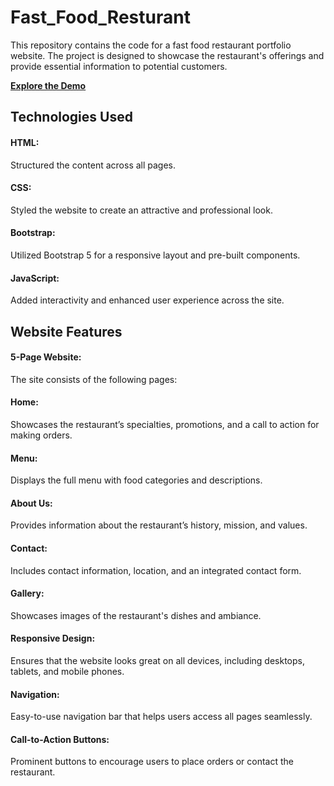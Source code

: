 # Fast_Food_Resturant
This repository contains the code for a fast food restaurant portfolio website. The project is designed to showcase the restaurant's offerings and provide essential information to potential customers.

[**Explore the Demo**](https://mujahid191.github.io/Fast_Food_Resturant/)

## Technologies Used
#### HTML: 
Structured the content across all pages.
#### CSS:
Styled the website to create an attractive and professional look.
#### Bootstrap:
Utilized Bootstrap 5 for a responsive layout and pre-built components.
#### JavaScript:
Added interactivity and enhanced user experience across the site.
## Website Features
#### 5-Page Website:
The site consists of the following pages:
#### Home:
Showcases the restaurant’s specialties, promotions, and a call to action for making orders.
#### Menu:
Displays the full menu with food categories and descriptions.
#### About Us:
Provides information about the restaurant’s history, mission, and values.
#### Contact:
Includes contact information, location, and an integrated contact form.
#### Gallery:
Showcases images of the restaurant's dishes and ambiance.
#### Responsive Design:
Ensures that the website looks great on all devices, including desktops, tablets, and mobile phones.
#### Navigation:
Easy-to-use navigation bar that helps users access all pages seamlessly.
#### Call-to-Action Buttons:
Prominent buttons to encourage users to place orders or contact the restaurant.
